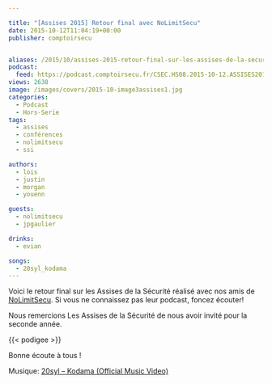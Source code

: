 ```yaml
---

title: "[Assises 2015] Retour final avec NoLimitSecu"
date: 2015-10-12T11:04:19+00:00
publisher: comptoirsecu


aliases: /2015/10/assises-2015-retour-final-sur-les-assises-de-la-securite-2015-avec-nolimitsecu/
podcast:
  feed: https://podcast.comptoirsecu.fr/CSEC.HS08.2015-10-12.ASSISES2015_JOUR3.mp3
views: 2638
image: /images/covers/2015-10-image3assises1.jpg
categories:
  - Podcast
  - Hors-Serie
tags:
  - assises
  - conférences
  - nolimitsecu
  - ssi

authors:
  - lois
  - justin
  - morgan
  - youenn

guests:
  - nolimitsecu
  - jpgaulier

drinks:
  - evian

songs:
  - 20syl_kodama
---
```


Voici le retour final sur les Assises de la Sécurité réalisé avec nos amis de [NoLimitSecu](http://www.nolimitsecu.fr/). Si vous ne connaissez pas leur podcast, foncez écouter!

Nous remercions Les Assises de la Sécurité de nous avoir invité pour la seconde année.

{{< podigee >}}

Bonne écoute à tous !

Musique: [20syl – Kodama (Official Music Video)](https://www.youtube.com/watch?v=65oZD-7gJYE)
